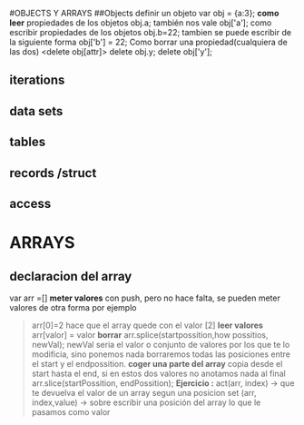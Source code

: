 #OBJECTS Y ARRAYS
##Objects
definir un objeto 
var obj = {a:3};
**como leer** propiedades de los objetos
    obj.a;
también nos vale
    obj['a'];
como escribir propiedades de los objetos
    obj.b=22;
tambien se puede escribir de la siguiente forma
    obj['b'] = 22;
Como borrar una propiedad(cualquiera de las dos)
<delete obj[attr]>
    delete obj.y;
    delete obj['y'];
## iterations
## data sets
## tables
## records /struct
## access

# ARRAYS
 ## declaracion del array
 var arr =[]
**meter valores** con push, pero no hace falta, se pueden meter valores de otra forma por ejemplo
> arr[0]=2 hace que el array quede con el valor [2]
**leer valores**
> arr[valor] = valor 
**borrar**
arr.splice(startpossition,how possitios, newVal); newVal seria el valor o conjunto de valores por los que te lo modificia, sino ponemos nada borraremos todas las posiciones entre el start y el endpossition.
**coger una parte del array** copia desde el start hasta el end, si en estos dos valores no anotamos nada al final 
arr.slice(startPossition, endPossition); 
**Ejercicio :**
act(arr, index) -> que te devuelva el valor de un array segun una posicion
set (arr, index,value) -> sobre escribir una posición del array lo que le pasamos como valor